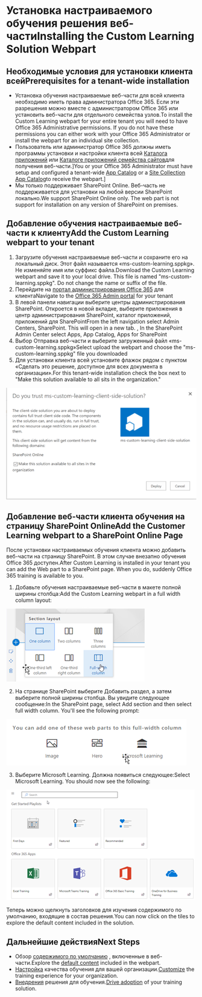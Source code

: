 # <a name="installing-the-custom-learning-solution-webpart"></a><span data-ttu-id="6217d-101">Установка настраиваемого обучения решения веб-части</span><span class="sxs-lookup"><span data-stu-id="6217d-101">Installing the Custom Learning Solution Webpart</span></span>

## <a name="prerequisites-for-a-tenant-wide-installation"></a><span data-ttu-id="6217d-102">Необходимые условия для установки клиента всей</span><span class="sxs-lookup"><span data-stu-id="6217d-102">Prerequisites for a tenant-wide installation</span></span>

- <span data-ttu-id="6217d-p101">Установка обучения настраиваемые веб-части для всей клиента необходимо иметь права администратора Office 365.  Если эти разрешения можно вместе с администратором Office 365 или установить веб-части для отдельного семейства узлов.</span><span class="sxs-lookup"><span data-stu-id="6217d-p101">To install the Custom Learning webpart for your entire tenant you will need to have Office 365 Administrative permissions.  If you do not have these permissions you can either work with your Office 365 Administrator or install the webpart for an individual site collection.</span></span>
- <span data-ttu-id="6217d-105">Пользователь или администратор Office 365 должны иметь программы установки и настройки клиента всей [Каталога приложений](https://docs.microsoft.com/en-us/sharepoint/dev/spfx/set-up-your-developer-tenant) или [Каталоге приложений семейства сайтов](https://docs.microsoft.com/en-us/sharepoint/dev/general-development/site-collection-app-catalog)для получения веб-части.]</span><span class="sxs-lookup"><span data-stu-id="6217d-105">You or your Office 365 Administrator must have setup and configured a tenant-wide [App Catalog](https://docs.microsoft.com/en-us/sharepoint/dev/spfx/set-up-your-developer-tenant) or a [Site Collection App Catalog](https://docs.microsoft.com/en-us/sharepoint/dev/general-development/site-collection-app-catalog)to receive the webpart.]</span></span>
- <span data-ttu-id="6217d-p102">Мы только поддерживает SharePoint Online. Веб-часть не поддерживается для установки на любой версии SharePoint локально.</span><span class="sxs-lookup"><span data-stu-id="6217d-p102">We support SharePoint Online only. The web part is not support for installation on any version of SharePoint on premises.</span></span>

## <a name="add-the-custom-learning-webpart-to-your-tenant"></a><span data-ttu-id="6217d-108">Добавление обучения настраиваемые веб-части к клиенту</span><span class="sxs-lookup"><span data-stu-id="6217d-108">Add the Custom Learning webpart to your tenant</span></span> 

1. <span data-ttu-id="6217d-p103">Загрузите обучения настраиваемые веб-части и сохраните его на локальный диск.  Этот файл называется «ms-custom-learning.sppkg».  Не изменяйте имя или суффикс файла.</span><span class="sxs-lookup"><span data-stu-id="6217d-p103">Download the Custom Learning webpart and save it to your local drive.  This file is named "ms-custom-learning.sppkg".  Do not change the name or suffix of the file.</span></span> 
2. <span data-ttu-id="6217d-112">Перейдите на [портал администрирования Office 365](https://admin.microsoft.com/AdminPortal/Home#/homepage) для клиента</span><span class="sxs-lookup"><span data-stu-id="6217d-112">Navigate to the [Office 365 Admin portal](https://admin.microsoft.com/AdminPortal/Home#/homepage) for your tenant</span></span>
3. <span data-ttu-id="6217d-p104">В левой панели навигации выберите центры администрирования SharePoint. Откроется в новой вкладке, выберите приложения в центр администрирования SharePoint, каталог приложений, приложений для SharePoint</span><span class="sxs-lookup"><span data-stu-id="6217d-p104">From the left navigation select Admin Centers, SharePoint. This will open in a new tab. , In the SharePoint Admin Center select Apps, App Catalog, Apps for SharePoint</span></span> 
4. <span data-ttu-id="6217d-115">Выбор Отправка веб-части и выберите загруженный файл «ms-custom-learning.sppkg»</span><span class="sxs-lookup"><span data-stu-id="6217d-115">Select upload the webpart and choose the "ms-custom-learning.sppkg" file you downloaded</span></span>
5. <span data-ttu-id="6217d-116">Для установки клиента всей установите флажок рядом с пунктом «Сделать это решение, доступное для всех документа в организации».</span><span class="sxs-lookup"><span data-stu-id="6217d-116">For this tenant-wide installation check the box next to "Make this solution available to all sits in the organization."</span></span>  

![Развертывание решения](media/trustapp_sm.png)


## <a name="add-the-customer-learning-webpart-to-a-sharepoint-online-page"></a><span data-ttu-id="6217d-118">Добавление веб-части клиента обучения на страницу SharePoint Online</span><span class="sxs-lookup"><span data-stu-id="6217d-118">Add the Customer Learning webpart to a SharePoint Online Page</span></span>

<span data-ttu-id="6217d-p105">После установки настраиваемых обучения клиента можно добавить веб-части на страницу SharePoint. В этом случае внезапно обучения Office 365 доступен.</span><span class="sxs-lookup"><span data-stu-id="6217d-p105">After Custom Learning is installed in your tenant you can add the Web part to a SharePoint page. When you do, suddenly Office 365 training is available to you.</span></span> 

1. <span data-ttu-id="6217d-121">Добавьте обучения настраиваемые веб-части в макете полной ширины столбца:</span><span class="sxs-lookup"><span data-stu-id="6217d-121">Add the Custom Learning webpart in a full width column layout:</span></span>

![Макет страницы SharePoint](media/clo365fullcolumnwidth.png)

2. <span data-ttu-id="6217d-p106">На странице SharePoint выберите Добавить раздел, а затем выберите полной ширины столбца.  Вы увидите следующее сообщение:</span><span class="sxs-lookup"><span data-stu-id="6217d-p106">In the SharePoint page, select Add section and then select full width column.  You'll see the following prompt:</span></span>

![AddWebpart](media/clo365addfullwidthwebpart.png)

3. <span data-ttu-id="6217d-p107">Выберите Microsoft Learning.  Должна появиться следующее:</span><span class="sxs-lookup"><span data-stu-id="6217d-p107">Select Microsoft Learning.  You should now see the following:</span></span> 

![Настраиваемые обучения веб-части](media/clo365addwebpart.png)

 <span data-ttu-id="6217d-129">Теперь можно щелкнуть заголовков для изучения содержимого по умолчанию, входящие в состав решения.</span><span class="sxs-lookup"><span data-stu-id="6217d-129">You can now click on the tiles to explore the default content included in the solution.</span></span>  

## <a name="next-steps"></a><span data-ttu-id="6217d-130">Дальнейшие действия</span><span class="sxs-lookup"><span data-stu-id="6217d-130">Next Steps</span></span>
- <span data-ttu-id="6217d-131">Обзор [содержимого по умолчанию](webpartcontent.md) , включенные в веб-части.</span><span class="sxs-lookup"><span data-stu-id="6217d-131">Explore the [default content](webpartcontent.md) included in the webpart.</span></span>
- <span data-ttu-id="6217d-132">[Настройка](customization.md) качества обучения для вашей организации.</span><span class="sxs-lookup"><span data-stu-id="6217d-132">[Customize](customization.md) the training experience for your organization.</span></span>
- <span data-ttu-id="6217d-133">[Внедрения](driveadoption.md) решения для обучения.</span><span class="sxs-lookup"><span data-stu-id="6217d-133">[Drive adoption](driveadoption.md) of your training solution.</span></span>

